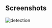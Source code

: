 ## Screenshots

![detection](https://github.com/user-attachments/assets/342d7c40-7126-45e2-9684-ff3282719128)
